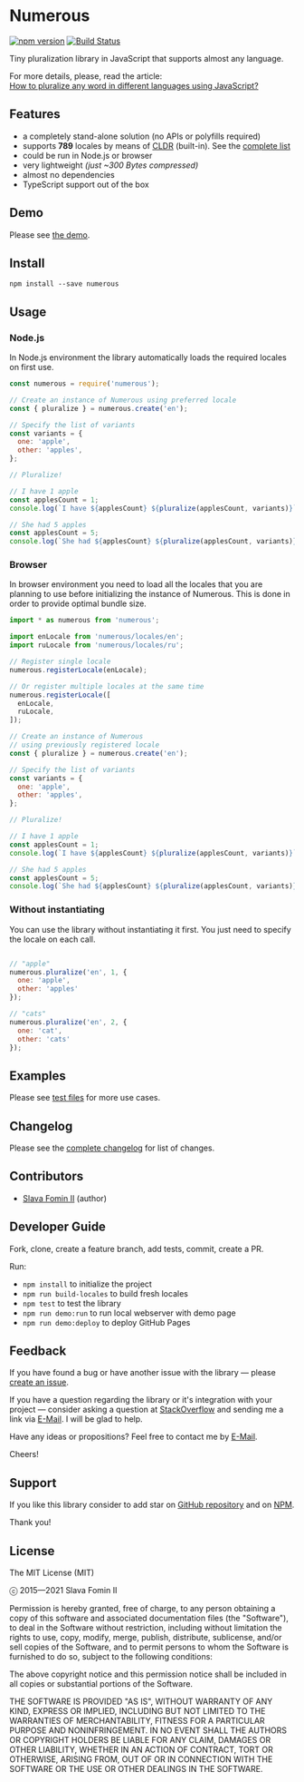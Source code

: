 
# Numerous

[![npm version](https://badge.fury.io/js/numerous.svg)][repo-npm]
[![Build Status](https://travis-ci.org/betsol/numerous.svg)](https://travis-ci.org/betsol/numerous)


Tiny pluralization library in JavaScript that supports almost any language.

For more details, please, read the article:<br>
[How to pluralize any word in different languages using JavaScript?][article]


## Features

- a completely stand-alone solution (no APIs or polyfills required)
- supports **789** locales by means of [CLDR][lib-cldr] (built-in).
  See the [complete list][locales]
- could be run in Node.js or browser
- very lightweight *(just ~300 Bytes compressed)*
- almost no dependencies
- TypeScript support out of the box


## Demo

Please see [the demo][site].


## Install

```shell
npm install --save numerous
```


## Usage

### Node.js

In Node.js environment the library automatically loads
the required locales on first use.

```js
const numerous = require('numerous');

// Create an instance of Numerous using preferred locale
const { pluralize } = numerous.create('en');

// Specify the list of variants
const variants = {
  one: 'apple',
  other: 'apples',
};

// Pluralize!

// I have 1 apple
const applesCount = 1;
console.log(`I have ${applesCount} ${pluralize(applesCount, variants)}`);

// She had 5 apples
const applesCount = 5;
console.log(`She had ${applesCount} ${pluralize(applesCount, variants)}`);
```


### Browser

In browser environment you need to load all the locales that you are
planning to use before initializing the instance of Numerous.
This is done in order to provide optimal bundle size.

```js
import * as numerous from 'numerous';

import enLocale from 'numerous/locales/en';
import ruLocale from 'numerous/locales/ru';

// Register single locale
numerous.registerLocale(enLocale);

// Or register multiple locales at the same time
numerous.registerLocale([
  enLocale,
  ruLocale,
]);

// Create an instance of Numerous
// using previously registered locale
const { pluralize } = numerous.create('en');

// Specify the list of variants
const variants = {
  one: 'apple',
  other: 'apples',
};

// Pluralize!

// I have 1 apple
const applesCount = 1;
console.log(`I have ${applesCount} ${pluralize(applesCount, variants)}`);

// She had 5 apples
const applesCount = 5;
console.log(`She had ${applesCount} ${pluralize(applesCount, variants)}`);
```


### Without instantiating

You can use the library without instantiating it first.
You just need to specify the locale on each call.

```js

// "apple"
numerous.pluralize('en', 1, {
  one: 'apple',
  other: 'apples'
});

// "cats"
numerous.pluralize('en', 2, {
  one: 'cat',
  other: 'cats'
});
```

## Examples

Please see [test files](./test) for more use cases.


## Changelog

Please see the [complete changelog][changelog] for list of changes.


## Contributors

- [Slava Fomin II](https://github.com/slavafomin) (author)


## Developer Guide

Fork, clone, create a feature branch, add tests, commit, create a PR.

Run:

- `npm install` to initialize the project
- `npm run build-locales` to build fresh locales
- `npm test` to test the library
- `npm run demo:run` to run local webserver with demo page
- `npm run demo:deploy` to deploy GitHub Pages


## Feedback

If you have found a bug or have another issue with the library —
please [create an issue][new-issue].

If you have a question regarding the library or it's integration with your project —
consider asking a question at [StackOverflow][so-ask] and sending me a
link via [E-Mail][email]. I will be glad to help.

Have any ideas or propositions? Feel free to contact me by [E-Mail][email].

Cheers!


## Support

If you like this library consider to add star on [GitHub repository][repo-gh]
and on [NPM][repo-npm].

Thank you!


## License

The MIT License (MIT)

ⓒ 2015—2021 Slava Fomin II

Permission is hereby granted, free of charge, to any person obtaining a copy
of this software and associated documentation files (the "Software"), to deal
in the Software without restriction, including without limitation the rights
to use, copy, modify, merge, publish, distribute, sublicense, and/or sell
copies of the Software, and to permit persons to whom the Software is
furnished to do so, subject to the following conditions:

The above copyright notice and this permission notice shall be included in
all copies or substantial portions of the Software.

THE SOFTWARE IS PROVIDED "AS IS", WITHOUT WARRANTY OF ANY KIND, EXPRESS OR
IMPLIED, INCLUDING BUT NOT LIMITED TO THE WARRANTIES OF MERCHANTABILITY,
FITNESS FOR A PARTICULAR PURPOSE AND NONINFRINGEMENT. IN NO EVENT SHALL THE
AUTHORS OR COPYRIGHT HOLDERS BE LIABLE FOR ANY CLAIM, DAMAGES OR OTHER
LIABILITY, WHETHER IN AN ACTION OF CONTRACT, TORT OR OTHERWISE, ARISING FROM,
OUT OF OR IN CONNECTION WITH THE SOFTWARE OR THE USE OR OTHER DEALINGS IN
THE SOFTWARE.


  [changelog]: CHANGELOG.md
  [contributors]: https://github.com/betsol/numerous/graphs/contributors
  [so-ask]: http://stackoverflow.com/questions/ask?tags=node.js
  [email]: mailto:slava@fomin.io
  [new-issue]: https://github.com/betsol/numerous/issues/new
  [locales]: docs/locales.md
  [lib-cldr]: https://github.com/papandreou/node-cldr
  [repo-gh]: https://github.com/betsol/numerous
  [repo-npm]: https://www.npmjs.com/package/numerous
  [site]: http://betsol.github.io/numerous/
  [article]: https://gist.github.com/slavafomin/f2e5259cab17d55af5d9fa4c2c2baa08
